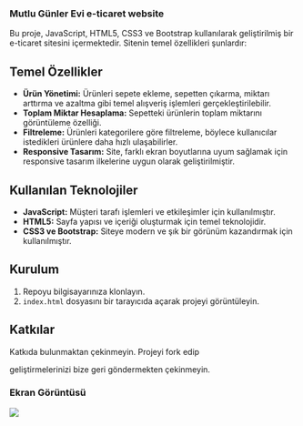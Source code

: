 <h3>Mutlu Günler Evi  e-ticaret website</h3>



Bu proje, JavaScript, HTML5, CSS3 ve Bootstrap kullanılarak geliştirilmiş bir e-ticaret sitesini içermektedir. Sitenin temel özellikleri şunlardır:

## Temel Özellikler

- **Ürün Yönetimi:** Ürünleri sepete ekleme, sepetten çıkarma, miktarı arttırma ve azaltma gibi temel alışveriş işlemleri gerçekleştirilebilir.
- **Toplam Miktar Hesaplama:** Sepetteki ürünlerin toplam miktarını görüntüleme özelliği.
- **Filtreleme:** Ürünleri kategorilere göre filtreleme, böylece kullanıcılar istedikleri ürünlere daha hızlı ulaşabilirler.
- **Responsive Tasarım:** Site, farklı ekran boyutlarına uyum sağlamak için responsive tasarım ilkelerine uygun olarak geliştirilmiştir.

## Kullanılan Teknolojiler

- **JavaScript:** Müşteri tarafı işlemleri ve etkileşimler için kullanılmıştır.
- **HTML5:** Sayfa yapısı ve içeriği oluşturmak için temel teknolojidir.
- **CSS3 ve Bootstrap:** Siteye modern ve şık bir görünüm kazandırmak için kullanılmıştır.

## Kurulum

1. Repoyu bilgisayarınıza klonlayın.
2. `index.html` dosyasını bir tarayıcıda açarak projeyi görüntüleyin.

## Katkılar

Katkıda bulunmaktan çekinmeyin. Projeyi fork edip

 geliştirmelerinizi bize geri göndermekten çekinmeyin.

<h3>Ekran Görüntüsü</h3>


![](eticaret.gif)

